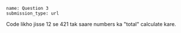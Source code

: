 ```ngMeta
name: Question 3
submission_type: url
```

Code likho jisse
12 se 421 tak saare numbers
ka "total" calculate kare.